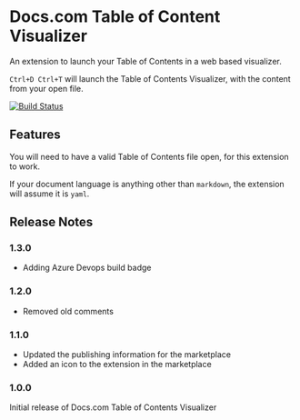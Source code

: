 # Docs.com Table of Content Visualizer

An extension to launch your Table of Contents in a web based visualizer.

`Ctrl+D Ctrl+T` will launch the Table of Contents Visualizer, with the content from your open file.

[![Build Status](https://dev.azure.com/cillroy/docs%20extensions/_apis/build/status/cillroy.docs-toc?branchName=master)](https://dev.azure.com/cillroy/docs%20extensions/_build/latest?definitionId=2&branchName=master)

## Features

You will need to have a valid Table of Contents file open, for this extension to work.

If your document language is anything other than `markdown`, the extension will assume it is `yaml`.

## Release Notes

### 1.3.0

- Adding Azure Devops build badge

### 1.2.0

- Removed old comments

### 1.1.0

- Updated the publishing information for the marketplace
- Added an icon to the extension in the marketplace

### 1.0.0

Initial release of Docs.com Table of Contents Visualizer
